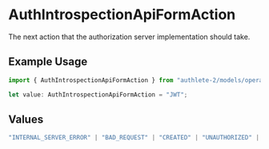 # AuthIntrospectionApiFormAction

The next action that the authorization server implementation should take.

## Example Usage

```typescript
import { AuthIntrospectionApiFormAction } from "authlete-2/models/operations";

let value: AuthIntrospectionApiFormAction = "JWT";
```

## Values

```typescript
"INTERNAL_SERVER_ERROR" | "BAD_REQUEST" | "CREATED" | "UNAUTHORIZED" | "FORBIDDEN" | "JSON" | "JWT" | "OK"
```